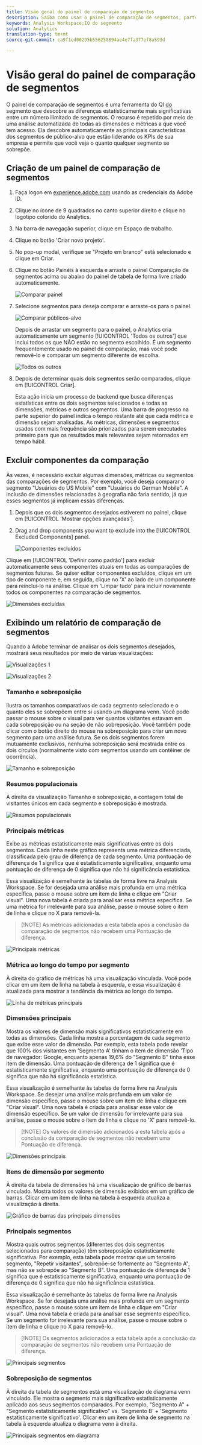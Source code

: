 ```yaml
---
title: Visão geral do painel de comparação de segmentos
description: Saiba como usar o painel de comparação de segmentos, parte do QI do segmento na Analysis Workspace.
keywords: Analysis Workspace;IQ do segmento
solution: Analytics
translation-type: tm+mt
source-git-commit: ca9f1ed00295b556250894ae4e7fa377ef8a593d

---
```



# Visão geral do painel de comparação de segmentos

O painel de comparação de segmentos é uma ferramenta do QI [do](../../segment-iq.md) segmento que descobre as diferenças estatisticamente mais significativas entre um número ilimitado de segmentos. O recurso é repetido por meio de uma análise automatizada de todas as dimensões e métricas a que você tem acesso. Ela descobre automaticamente as principais características dos segmentos de público-alvo que estão liderando os KPIs de sua empresa e permite que você veja o quanto qualquer segmento se sobrepõe.

## Criação de um painel de comparação de segmentos

1. Faça logon em [experience.adobe.com](https://experiencecloud.adobe.com) usando as credenciais da Adobe ID.
1. Clique no ícone de 9 quadrados no canto superior direito e clique no logotipo colorido do Analytics.
1. Na barra de navegação superior, clique em Espaço de trabalho.
1. Clique no botão 'Criar novo projeto'.
1. No pop-up modal, verifique se "Projeto em branco" está selecionado e clique em Criar.
1. Clique no botão Painéis à esquerda e arraste o painel Comparação de segmentos acima ou abaixo do painel de tabela de forma livre criado automaticamente.

   ![Comparar painel](assets/seg-compare-panel.png)

1. Selecione segmentos para deseja comparar e arraste-os para o painel.

   ![Comparar públicos-alvo](assets/compare-audiences.png)

   Depois de arrastar um segmento para o painel, o Analytics cria automaticamente um segmento [!UICONTROL 'Todos os outros'] que inclui todos os que NÃO estão no segmento escolhido. É um segmento frequentemente usado no painel de comparação, mas você pode removê-lo e comparar um segmento diferente de escolha.

   ![Todos os outros](assets/everyone-else.png)

1. Depois de determinar quais dois segmentos serão comparados, clique em [!UICONTROL Criar].

   Esta ação inicia um processo de backend que busca diferenças estatísticas entre os dois segmentos selecionados e todas as dimensões, métricas e outros segmentos. Uma barra de progresso na parte superior do painel indica o tempo restante até que cada métrica e dimensão sejam analisadas. As métricas, dimensões e segmentos usados com mais frequência são priorizados para serem executados primeiro para que os resultados mais relevantes sejam retornados em tempo hábil.

## Excluir componentes da comparação

Às vezes, é necessário excluir algumas dimensões, métricas ou segmentos das comparações de segmentos. Por exemplo, você deseja comparar o segmento "Usuários do US Mobile" com "Usuários do German Mobile". A inclusão de dimensões relacionadas à geografia não faria sentido, já que esses segmentos já implicam essas diferenças.

1. Depois que os dois segmentos desejados estiverem no painel, clique em [!UICONTROL 'Mostrar opções avançadas'].
1. Drag and drop components you want to exclude into the [!UICONTROL Excluded Components] panel.

   ![Componentes excluídos](assets/excluded-components.png)

Clique em [!UICONTROL 'Definir como padrão'] para excluir automaticamente seus componentes atuais em todas as comparações de segmentos futuras. Se quiser editar componentes excluídos, clique em um tipo de componente e, em seguida, clique no 'X' ao lado de um componente para reincluí-lo na análise. Clique em 'Limpar tudo' para incluir novamente todos os componentes na comparação de segmentos.

![Dimensões excluídas](assets/excluded-dimensions.png)

## Exibindo um relatório de comparação de segmentos

Quando a Adobe terminar de analisar os dois segmentos desejados, mostrará seus resultados por meio de várias visualizações:

![Visualizações 1](assets/new-viz.png)

![Visualizações 2](assets/new-viz2.png)

### Tamanho e sobreposição

Ilustra os tamanhos comparativos de cada segmento selecionado e o quanto eles se sobrepõem entre si usando um diagrama venn. Você pode passar o mouse sobre o visual para ver quantos visitantes estavam em cada sobreposição ou na seção de não sobreposição. Você também pode clicar com o botão direito do mouse na sobreposição para criar um novo segmento para uma análise futura. Se os dois segmentos forem mutuamente exclusivos, nenhuma sobreposição será mostrada entre os dois círculos (normalmente visto com segmentos usando um contêiner de ocorrência).

![Tamanho e sobreposição](assets/size-overlap.png)

### Resumos populacionais

À direita da visualização Tamanho e sobreposição, a contagem total de visitantes únicos em cada segmento e sobreposição é mostrada.

![Resumos populacionais](assets/population_summaries.png)

### Principais métricas

Exibe as métricas estatisticamente mais significativas entre os dois segmentos. Cada linha neste gráfico representa uma métrica diferenciada, classificada pelo grau de diferença de cada segmento. Uma pontuação de diferença de 1 significa que é estatisticamente significativa, enquanto uma pontuação de diferença de 0 significa que não há significância estatística.

Essa visualização é semelhante às tabelas de forma livre na Analysis Workspace. Se for desejada uma análise mais profunda em uma métrica específica, passe o mouse sobre um item de linha e clique em "Criar visual". Uma nova tabela é criada para analisar essa métrica específica. Se uma métrica for irrelevante para sua análise, passe o mouse sobre o item de linha e clique no X para removê-la.

> [!NOTE] As métricas adicionadas a esta tabela após a conclusão da comparação de segmentos não recebem uma Pontuação de diferença.

![Principais métricas](assets/top-metrics.png)

### Métrica ao longo do tempo por segmento

À direita do gráfico de métricas há uma visualização vinculada. Você pode clicar em um item de linha na tabela à esquerda, e essa visualização é atualizada para mostrar a tendência da métrica ao longo do tempo.

![Linha de métricas principais](assets/linked-viz.png)

### Dimensões principais

Mostra os valores de dimensão mais significativos estatisticamente em todas as dimensões. Cada linha mostra a porcentagem de cada segmento que exibe esse valor de dimensão. Por exemplo, esta tabela pode revelar que 100% dos visitantes em 'Segmento A' tinham o item de dimensão 'Tipo de navegador: Google, enquanto apenas 19,6% do "Segmento B" tinha esse item de dimensão. Uma pontuação de diferença de 1 significa que é estatisticamente significativa, enquanto uma pontuação de diferença de 0 significa que não há significância estatística.

Essa visualização é semelhante às tabelas de forma livre na Analysis Workspace. Se desejar uma análise mais profunda em um valor de dimensão específico, passe o mouse sobre um item de linha e clique em "Criar visual". Uma nova tabela é criada para analisar esse valor de dimensão específico. Se um valor de dimensão for irrelevante para sua análise, passe o mouse sobre o item de linha e clique no 'X' para removê-lo.

> [!NOTE] Os valores de dimensão adicionados a esta tabela após a conclusão da comparação de segmentos não recebem uma Pontuação de diferença.

![Dimensões principais](assets/top-dimension-item1.png)

### Itens de dimensão por segmento

À direita da tabela de dimensões há uma visualização de gráfico de barras vinculado. Mostra todos os valores de dimensão exibidos em um gráfico de barras. Clicar em um item de linha na tabela à esquerda atualiza a visualização à direita.

![Gráfico de barras das principais dimensões](assets/top-dimension-item.png)

### Principais segmentos

Mostra quais outros segmentos (diferentes dos dois segmentos selecionados para comparação) têm sobreposição estatisticamente significativa. Por exemplo, esta tabela pode mostrar que um terceiro segmento, "Repetir visitantes", sobrepõe-se fortemente ao "Segmento A", mas não se sobrepõe ao "Segmento B". Uma pontuação de diferença de 1 significa que é estatisticamente significativa, enquanto uma pontuação de diferença de 0 significa que não há significância estatística.

Essa visualização é semelhante às tabelas de forma livre na Analysis Workspace. Se for desejada uma análise mais profunda em um segmento específico, passe o mouse sobre um item de linha e clique em "Criar visual". Uma nova tabela é criada para analisar esse segmento específico. Se um segmento for irrelevante para sua análise, passe o mouse sobre o item de linha e clique no X para removê-lo.

> [!NOTE] Os segmentos adicionados a esta tabela após a conclusão da comparação de segmentos não recebem uma Pontuação de diferença.

![Principais segmentos](assets/top-segments.png)

### Sobreposição de segmentos

À direita da tabela de segmentos está uma visualização de diagrama venn vinculado. Ele mostra o segmento mais significativo estatisticamente aplicado aos seus segmentos comparados. Por exemplo, "Segmento A" + "Segmento estatisticamente significativo" vs. 'Segmento B' + 'Segmento estatisticamente significativo'. Clicar em um item de linha de segmento na tabela à esquerda atualiza o diagrama venn à direita.

![Principais segmentos em diagrama](assets/segment-overlap.png)
